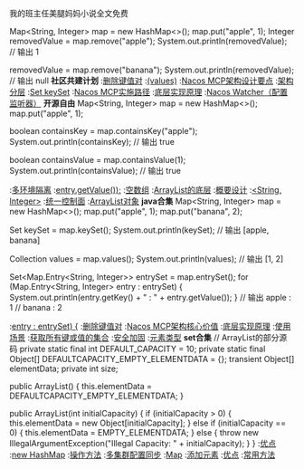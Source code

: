 我的班主任美腿妈妈小说全文免费


Map<String, Integer> map = new HashMap<>();
map.put("apple", 1);
Integer removedValue = map.remove("apple");
System.out.println(removedValue);  // 输出 1

removedValue = map.remove("banana");
System.out.println(removedValue);  // 输出 null
<strong>社区共建计划</strong>
:[删除键值对](https://pastebin.com/Kb5kKQpv)
:[(values)](https://pastebin.com/namHGavA)
:[Nacos MCP架构设计要点](https://pastebin.com/iXHitAGw)
:[架构分层](https://rentry.org/z4qpkp7z)
:[Set<K> keySet](https://rentry.org/cusngs59)
:[Nacos MCP实施路径](https://github.com/hnrhfad/zdfe/issues/1)
:[底层实现原理](https://pastebin.com/55VVK5XZ)
:[Nacos Watcher（配置监听器）](https://pastebin.com/2QMG5V2i)
<strong>开源自由</strong>
Map<String, Integer> map = new HashMap<>();
map.put("apple", 1);

boolean containsKey = map.containsKey("apple");
System.out.println(containsKey);  // 输出 true

boolean containsValue = map.containsValue(1);
System.out.println(containsValue);  // 输出 true

:[多环境隔离](https://github.com/wsgzmk/ajk)
:[entry.getValue());](https://rentry.org/8g7yp6my)
:[空数组](https://rentry.org/mcuixy7z)
:[ArrayList的底层](https://rentry.org/u7cudesi)
:[概要设计](https://rentry.org/hvxgihgk)
:[<String, Integer>](https://pastebin.com/rgVEvV5M)
:[统一控制面](https://github.com/tiankongti21/tiankongti/issues/12)
:[ArrayList对象](https://github.com/ynpym/zds)
<strong>java合集</strong>
Map<String, Integer> map = new HashMap<>();
map.put("apple", 1);
map.put("banana", 2);

Set<String> keySet = map.keySet();
System.out.println(keySet);  // 输出 [apple, banana]

Collection<Integer> values = map.values();
System.out.println(values);  // 输出 [1, 2]

Set<Map.Entry<String, Integer>> entrySet = map.entrySet();
for (Map.Entry<String, Integer> entry : entrySet) {
    System.out.println(entry.getKey() + " : " + entry.getValue());
}
// 输出 apple : 1
//      banana : 2

:[entry : entrySet) {](https://pastebin.com/76Eq0iHJ)
:[删除键值对](https://rentry.org/8kiwvfiz)
:[Nacos MCP架构核心价值](https://rentry.org/h9yknuhp)
:[底层实现原理](https://rentry.org/cnt74orf)
:[使用场景](https://pastebin.com/wkkBW15U)
:[获取所有键或值的集合](https://pastebin.com/bLxxz8wA)
:[安全加固](https://rentry.org/ed9v7kqy)
:[元素类型](https://github.com/zxdsfe/wdf)
<strong>set合集</strong>
// ArrayList的部分源码
private static final int DEFAULT_CAPACITY = 10;
private static final Object[] DEFAULTCAPACITY_EMPTY_ELEMENTDATA = {};
transient Object[] elementData;
private int size;

public ArrayList() {
    this.elementData = DEFAULTCAPACITY_EMPTY_ELEMENTDATA;
}

public ArrayList(int initialCapacity) {
    if (initialCapacity > 0) {
        this.elementData = new Object[initialCapacity];
    } else if (initialCapacity == 0) {
        this.elementData = EMPTY_ELEMENTDATA;
    } else {
        throw new IllegalArgumentException("Illegal Capacity: " + initialCapacity);
    }
}
:[优点](https://rentry.org/9td59yft)
:[new HashMap](https://rentry.org/gdahotiv)
:[操作方法](https://pastebin.com/3QATZth9)
:[多集群配置同步](https://rentry.org/uhfc6e3m)
:[Map](https://pastebin.com/aR0gawRW)
:[添加元素](https://rentry.org/xm455ukx)
:[优点](https://pastebin.com/DCB3hKCK)
:[常用方法](https://rentry.org/ohbutnr9)
